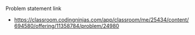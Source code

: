 Problem statement link
  - https://classroom.codingninjas.com/app/classroom/me/25434/content/694580/offering/11358784/problem/24980